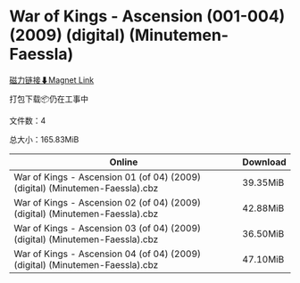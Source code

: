 # War of Kings - Ascension (001-004) (2009) (digital) (Minutemen-Faessla)

[磁力链接⬇Magnet Link](magnet:?xt=urn:btih:1fca996d3f40e39e9fac1385f599ea4a6a1af757&dn=War%20of%20Kings%20-%20Ascension%20%28001-004%29%20%282009%29%20%28digital%29%20%28Minutemen-Faessla%29)

打包下载📦仍在工事中

文件数：4

总大小：165.83MiB

Online | Download
--- | ---
War of Kings - Ascension 01 (of 04) (2009) (digital) (Minutemen-Faessla).cbz | 39.35MiB
War of Kings - Ascension 02 (of 04) (2009) (digital) (Minutemen-Faessla).cbz | 42.88MiB
War of Kings - Ascension 03 (of 04) (2009) (digital) (Minutemen-Faessla).cbz | 36.50MiB
War of Kings - Ascension 04 (of 04) (2009) (digital) (Minutemen-Faessla).cbz | 47.10MiB
